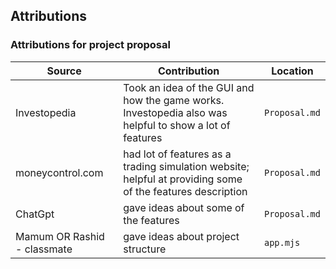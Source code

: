 ## Attributions

### Attributions for project proposal
| Source                                                                                                                                                                                                                                                                                          | Contribution | Location |
|-------|----|----|
| Investopedia   | Took an idea of the GUI and how the game works. Investopedia also was helpful to show a lot of features| `Proposal.md` |
| moneycontrol.com  | had lot of features as a trading simulation website; helpful at providing some of the features description | `Proposal.md` |
| ChatGpt | gave ideas about some of the features | `Proposal.md` | 
| Mamum OR Rashid - classmate| gave ideas about project structure | `app.mjs` |

